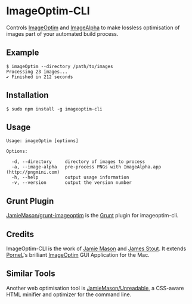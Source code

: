 # ImageOptim-CLI

Controls [ImageOptim](http://imageoptim.com) and [ImageAlpha](http://pngmini.com) to make lossless optimisation of images part of your automated build process.

## Example

    $ imageOptim --directory /path/to/images
	Processing 23 images...
	✔ Finished in 212 seconds

## Installation

    $ sudo npm install -g imageoptim-cli
    
## Usage

	Usage: imageOptim [options]
	
	Options:
	
	  -d, --directory     directory of images to process
	  -a, --image-alpha   pre-process PNGs with ImageAlpha.app (http://pngmini.com)
	  -h, --help          output usage information
	  -v, --version       output the version number

## Grunt Plugin

[JamieMason/grunt-imageoptim](https://github.com/JamieMason/grunt-imageoptim) is the [Grunt](http://gruntjs.com) plugin for imageoptim-cli.

## Credits

ImageOptim-CLI is the work of [Jamie Mason](https://github.com/JamieMason) and [James Stout](https://github.com/jamesstout). It extends [PorneL](https://github.com/pornel)'s brilliant [ImageOptim](https://github.com/pornel/ImageOptim) GUI Application for the Mac.

## Similar Tools

Another web optimisation tool is [JamieMason/Unreadable](https://github.com/JamieMason/Unreadable), a CSS-aware HTML minifier and optimizer for the command line.
